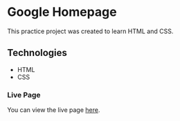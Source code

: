 # Google Homepage
This practice project was created to learn HTML and CSS. 

## Technologies
* HTML
* CSS

### Live Page
You can view the live page [here](https://robertruse.github.io/google-homepage/).